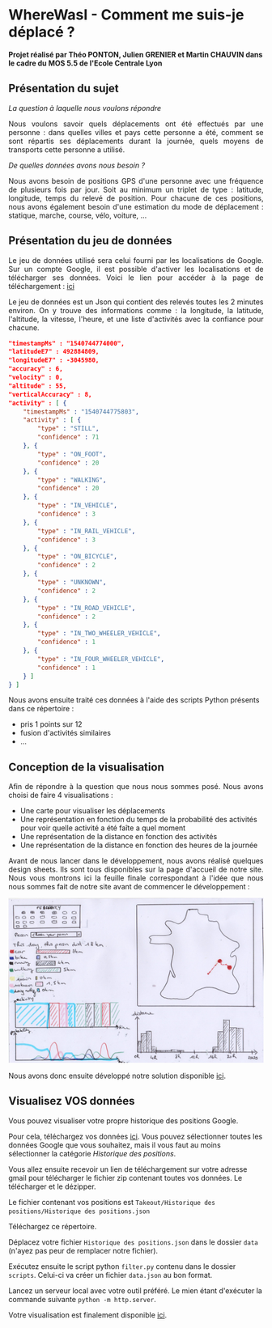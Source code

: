 # WhereWasI - Comment me suis-je déplacé ?

**Projet réalisé par Théo PONTON, Julien GRENIER et Martin CHAUVIN dans le cadre du MOS 5.5 de l'Ecole Centrale Lyon**

## Présentation du sujet

*La question à laquelle nous voulons répondre*

<p style="text-align:justify">Nous voulons savoir quels déplacements ont été effectués par une personne : dans quelles villes et pays cette personne a été, comment se sont répartis ses déplacements durant la journée, quels moyens de transports cette personne a utilisé. </p>

*De quelles données avons nous besoin ?*
<p style="text-align:justify">Nous avons besoin de positions GPS d'une personne avec une fréquence de plusieurs fois par jour. Soit au minimum un triplet de type : latitude, longitude, temps du relevé de position.
Pour chacune de ces positions, nous avons également besoin d'une estimation du mode de déplacement : statique, marche, course, vélo, voiture, ...</p>

## Présentation du jeu de données

<p style="text-align:justify">Le jeu de données utilisé sera celui fourni par les localisations de Google. Sur un compte Google, il est possible d'activer les localisations et de télécharger ses données. Voici le lien pour accéder à la page de téléchargement : <a href="https://support.google.com/accounts/answer/3024190?hl=fr">ici</a></p>

<p style="text-align:justify">Le jeu de données est un Json qui contient des relevés toutes les 2 minutes environ. On y trouve des informations comme : la longitude, la latitude, l'altitude, la vitesse, l'heure, et une liste d'activités avec la confiance pour chacune.</p>

```json
"timestampMs" : "1540744774000",
"latitudeE7" : 492884809,
"longitudeE7" : -3045980,
"accuracy" : 6,
"velocity" : 0,
"altitude" : 55,
"verticalAccuracy" : 8,
"activity" : [ {
    "timestampMs" : "1540744775803",
    "activity" : [ {
        "type" : "STILL",
        "confidence" : 71
    }, {
        "type" : "ON_FOOT",
        "confidence" : 20
    }, {
        "type" : "WALKING",
        "confidence" : 20
    }, {
        "type" : "IN_VEHICLE",
        "confidence" : 3
    }, {
        "type" : "IN_RAIL_VEHICLE",
        "confidence" : 3
    }, {
        "type" : "ON_BICYCLE",
        "confidence" : 2
    }, {
        "type" : "UNKNOWN",
        "confidence" : 2
    }, {
        "type" : "IN_ROAD_VEHICLE",
        "confidence" : 2
    }, {
        "type" : "IN_TWO_WHEELER_VEHICLE",
        "confidence" : 1
    }, {
        "type" : "IN_FOUR_WHEELER_VEHICLE",
        "confidence" : 1
    } ]
} ]
```

Nous avons ensuite traité ces données à l'aide des scripts Python présents dans ce répertoire :

- pris 1 points sur 12
- fusion d'activités similaires
- ...

## Conception de la visualisation

<p style="text-align : justify">Afin de répondre à la question que nous nous sommes posé. Nous avons choisi de faire 4 visualisations :
 <ul>
  <li>Une carte pour visualiser les déplacements</li>
  <li>Une représentation en fonction du temps de la probabilité des activités pour voir quelle activité a été faîte a quel moment</li>
  <li>Une représentation de la distance en fonction des activités</li>
  <li>Une représentation de la distance en fonction des heures de la journée</li>
</ul>
</p>

<p style="text-align : justify">Avant de nous lancer dans le développement, nous avons réalisé quelques design sheets. Ils sont tous disponibles sur la page d'accueil de notre site. Nous vous montrons ici la feuille finale correspondant à l'idée que nous nous sommes fait de notre site avant de commencer le développement :</p>

![sheet_5](visualisations/sheet_5_bis.jpg)



Nous avons donc ensuite développé notre solution disponible <a href="https://neyri.github.io/Projet-Data-viz/">ici</a>.

## Visualisez VOS données

Vous pouvez visualiser votre propre historique des positions Google.

Pour cela, téléchargez vos données [ici](https://takeout.google.com/). Vous pouvez sélectionner toutes les données Google que vous souhaitez, mais il vous faut au moins sélectionner la catégorie *Historique des positions*.

Vous allez ensuite recevoir un lien de téléchargement sur votre adresse gmail pour télécharger le fichier zip contenant toutes vos données. Le télécharger et le dézipper.

Le fichier contenant vos positions est `Takeout/Historique des positions/Historique des positions.json`



Téléchargez ce répertoire.

Déplacez votre fichier `Historique des positions.json` dans le dossier `data` (n'ayez pas peur de remplacer notre fichier).

Exécutez ensuite le script python `filter.py` contenu dans le dossier `scripts`. Celui-ci va créer un fichier `data.json` au bon format.



Lancez un serveur local avec votre outil préféré. Le mien étant d'exécuter la commande suivante `python -m http.server`.

Votre visualisation est finalement disponible [ici](http://localhost:8000/visualisations/data_analysis.html).
